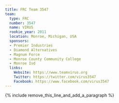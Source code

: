 ```yaml
---
title: FRC Team 3547
team:
  type: FRC
  number: 3547
  name: VIRUS
  rookie_year: 2011
  location: Monroe, Michigan, USA
  sponsors:
  - Premier Industries
  - Diamond Alternatives
  - Magnum Force
  - Monroe County Community College
  - Monroe Isd
  links:
    Website: https://www.teamvirus.org
    Twitter: https://twitter.com/virus3547
    Facebook: https://www.facebook.com/virus3547
---
```


{% include remove_this_line_and_add_a_paragraph %}